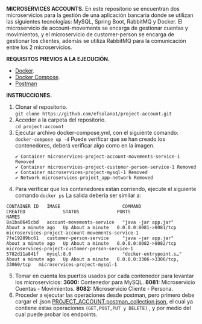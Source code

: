 **MICROSERVICES ACCOUNTS.**
En este repositorio se encuentran dos microservicios para la gestión de una aplicación bancaria donde se utilizan las siguientes tecnologías: MySQL, Spring Boot, RabbitMQ y Docker. El microservicio de account-movements se encarga de gestionar cuentas y movimientos, y el microservicio de customer-person se encarga de gestionar los clientes, además se utiliza RabbitMQ para la comunicación entre los 2 microservicios.

**REQUISITOS PREVIOS A LA EJECUCIÓN.**

- [Docker](https://www.docker.com/).
- [Docker Compose](https://docs.docker.com/compose/).
- [Postman](https://www.postman.com/)

**INSTRUCCIONES.**
1. Clonar el repositorio.\
   ```git clone https://github.com/efsolano1/project-account.git```
2. Acceder a la carpeta del repositorio.\
   ```cd project-account```
3. Ejecutar archivo docker-compose.yml, con el siguiente comando:\
  ```docker-compose up -d```
   Puede verificar que se han creado los contenedores, deberá verificar algo como en la imagen.
   ```
   ✔ Container microservices-project-account-movements-service-1 Removed
   ✔ Container microservices-project-customer-person-service-1 Removed
   ✔ Container microservices-project-mysql-1 Removed
   ✔ Network microservices-project_app-network Removed
   ```
4. Para verificar que los contenedores están corriendo, ejecute el siguiente comando
      ```docker ps```
   La salida debería ser similar a: 

```
CONTAINER ID   IMAGE                       COMMAND                  CREATED              STATUS              PORTS                               NAMES
8a1ba0645cbd   account-movements-service   "java -jar app.jar"      About a minute ago   Up About a minute   0.0.0.0:8081->8081/tcp              microservices-project-account-movements-service-1
7fe19289bc61   customer-person-service     "java -jar app.jar"      About a minute ago   Up About a minute   0.0.0.0:8082->8082/tcp              microservices-project-customer-person-service-1
5782d11a841f   mysql:8.0                   "docker-entrypoint.s…"   About a minute ago   Up About a minute   0.0.0.0:3306->3306/tcp, 33060/tcp   microservices-project-mysql-1
```
5. Tomar en cuenta los puertos usados por cada contenedor para levantar los microservicios:
   **3600:** Contenedor para MySQL.
   **8081:** Microservicio Cuentas - Movimientos.
   **8082:** Microservicio Cliente - Persona.
6. Proceder a ejecutar las operaciones desde postman, pero primero debe cargar el .json [PROJECT_ACCOUNT.postman_collection.json](https://github.com/efsolano1/project-account/blob/master/PROJECT_ACCOUNT.postman_collection.json),  el cual ya contiene estas operaciones `(GET,POST,PUT y DELETE)` , y por medio del cual puede probar los endpoints.

